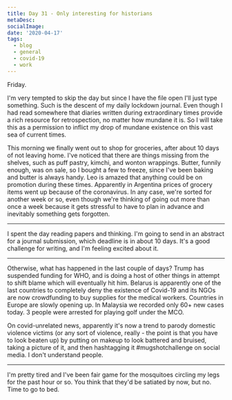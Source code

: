 ```yaml
---
title: Day 31 - Only interesting for historians
metaDesc: 
socialImage: 
date: '2020-04-17'
tags:
  - blog
  - general
  - covid-19
  - work
---
```


Friday. 

I'm very tempted to skip the day but since I have the file open I'll just type something. Such is the descent of my daily lockdown journal. Even though I had read somewhere that diaries written during extraordinary times provide a rich resource for retrospection, no matter how mundane it is. So I will take this as a permission to inflict my drop of mundane existence on this vast sea of current times. 

This morning we finally went out to shop for groceries, after about 10 days of not leaving home. I've noticed that there are things missing from the shelves, such as puff pastry, kimchi, and wonton wrappings. Butter, funnily enough, was on sale, so I bought a few to freeze, since I've been baking and butter is always handy. Leo is amazed that anything could be on promotion during these times. Apparently in Argentina prices of grocery items went up because of the coronavirus. In any case, we're sorted for another week or so, even though we're thinking of going out more than once a week because it gets stressful to have to plan in advance and inevitably something gets forgotten.   

---

I spent the day reading papers and thinking. I'm going to send in an abstract for a journal submission, which deadline is in about 10 days. It's a good challenge for writing, and I'm feeling excited about it. 

--- 

Otherwise, what has happened in the last couple of days? Trump has suspended funding for WHO, and is doing a host of other things in attempt to shift blame which will eventually hit him. Belarus is apparently one of the last countries to completely deny the existence of Covid-19 and its NGOs are now crowdfunding to buy supplies for the medical workers. Countries in Europe are slowly opening up. In Malaysia we recorded only 60+ new cases today. 3 people were arrested for playing golf under the MCO. 

On covid-unrelated news, apparently it's now a trend to parody domestic violence victims (or any sort of violence, really - the point is that you have to look beaten up) by putting on makeup to look battered and bruised, taking a picture of it, and then hashtagging it #mugshotchallenge on social media. I don't understand people. 

--- 

I'm pretty tired and I've been fair game for the mosquitoes circling my legs for the past hour or so. You think that they'd be satiated by now, but no. Time to go to bed. 